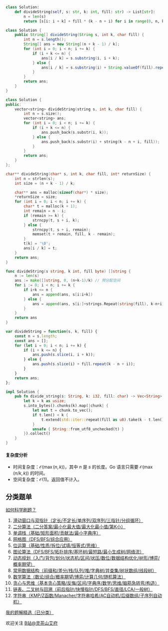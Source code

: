 ```py [sol-Python3]
class Solution:
    def divideString(self, s: str, k: int, fill: str) -> List[str]:
        n = len(s)
        return [s[i: i + k] + fill * (k - n + i) for i in range(0, n, k)]
```

```java [sol-Java]
class Solution {
    public String[] divideString(String s, int k, char fill) {
        int n = s.length();
        String[] ans = new String[(n + k - 1) / k];
        for (int i = 0; i < n; i += k) {
            if (i + k <= n) {
                ans[i / k] = s.substring(i, i + k);
            } else {
                ans[i / k] = s.substring(i) + String.valueOf(fill).repeat(k - n + i);
            }
        }
        return ans;
    }
}
```

```cpp [sol-C++]
class Solution {
public:
    vector<string> divideString(string s, int k, char fill) {
        int n = s.size();
        vector<string> ans;
        for (int i = 0; i < n; i += k) {
            if (i + k <= n) {
                ans.push_back(s.substr(i, k));
            } else {
                ans.push_back(s.substr(i) + string(k - n + i, fill));
            }
        }
        return ans;
    }
};
```

```c [sol-C]
char** divideString(char* s, int k, char fill, int* returnSize) {
    int n = strlen(s);
    int size = (n + k - 1) / k;

    char** ans = malloc(sizeof(char*) * size);
    *returnSize = size;
    for (int i = 0; i < n; i += k) {
        char* t = malloc(k + 1);
        int remain = n - i;
        if (remain >= k) {
            strncpy(t, s + i, k);
        } else {
            strncpy(t, s + i, remain);
            memset(t + remain, fill, k - remain);
        }
        t[k] = '\0';
        ans[i / k] = t;
    }
    return ans;
}
```

```go [sol-Go]
func divideString(s string, k int, fill byte) []string {
	n := len(s)
	ans := make([]string, 0, (n+k-1)/k) // 预分配空间
	for i := 0; i < n; i += k {
		if i+k <= n {
			ans = append(ans, s[i:i+k])
		} else {
			ans = append(ans, s[i:]+strings.Repeat(string(fill), k-n+i))
		}
	}
	return ans
}
```

```js [sol-JavaScript]
var divideString = function(s, k, fill) {
    const n = s.length;
    const ans = [];
    for (let i = 0; i < n; i += k) {
        if (i + k <= n) {
            ans.push(s.slice(i, i + k));
        } else {
            ans.push(s.slice(i) + fill.repeat(k - n + i));
        }
    }
    return ans;
};
```

```rust [sol-Rust]
impl Solution {
    pub fn divide_string(s: String, k: i32, fill: char) -> Vec<String> {
        let k = k as usize;
        s.into_bytes().chunks(k).map(|chunk| {
            let mut t = chunk.to_vec();
            if t.len() < k {
                t.extend(std::iter::repeat(fill as u8).take(k - t.len()));
            }
            unsafe { String::from_utf8_unchecked(t) }
        }).collect()
    }
}
```

#### 复杂度分析

- 时间复杂度：$\mathcal{O}(\max(n,k))$，其中 $n$ 是 $s$ 的长度。Go 语言只需要 $\mathcal{O}(\max(n/k,k))$ 的时间。
- 空间复杂度：$\mathcal{O}(1)$。返回值不计入。

## 分类题单

[如何科学刷题？](https://leetcode.cn/circle/discuss/RvFUtj/)

1. [滑动窗口与双指针（定长/不定长/单序列/双序列/三指针/分组循环）](https://leetcode.cn/circle/discuss/0viNMK/)
2. [二分算法（二分答案/最小化最大值/最大化最小值/第K小）](https://leetcode.cn/circle/discuss/SqopEo/)
3. [单调栈（基础/矩形面积/贡献法/最小字典序）](https://leetcode.cn/circle/discuss/9oZFK9/)
4. [网格图（DFS/BFS/综合应用）](https://leetcode.cn/circle/discuss/YiXPXW/)
5. [位运算（基础/性质/拆位/试填/恒等式/思维）](https://leetcode.cn/circle/discuss/dHn9Vk/)
6. [图论算法（DFS/BFS/拓扑排序/基环树/最短路/最小生成树/网络流）](https://leetcode.cn/circle/discuss/01LUak/)
7. [动态规划（入门/背包/划分/状态机/区间/状压/数位/数据结构优化/树形/博弈/概率期望）](https://leetcode.cn/circle/discuss/tXLS3i/)
8. [常用数据结构（前缀和/差分/栈/队列/堆/字典树/并查集/树状数组/线段树）](https://leetcode.cn/circle/discuss/mOr1u6/)
9. [数学算法（数论/组合/概率期望/博弈/计算几何/随机算法）](https://leetcode.cn/circle/discuss/IYT3ss/)
10. [贪心与思维（基本贪心策略/反悔/区间/字典序/数学/思维/脑筋急转弯/构造）](https://leetcode.cn/circle/discuss/g6KTKL/)
11. [链表、二叉树与回溯（前后指针/快慢指针/DFS/BFS/直径/LCA/一般树）](https://leetcode.cn/circle/discuss/K0n2gO/)
12. [字符串（KMP/Z函数/Manacher/字符串哈希/AC自动机/后缀数组/子序列自动机）](https://leetcode.cn/circle/discuss/SJFwQI/)

[我的题解精选（已分类）](https://github.com/EndlessCheng/codeforces-go/blob/master/leetcode/SOLUTIONS.md)

欢迎关注 [B站@灵茶山艾府](https://space.bilibili.com/206214)
